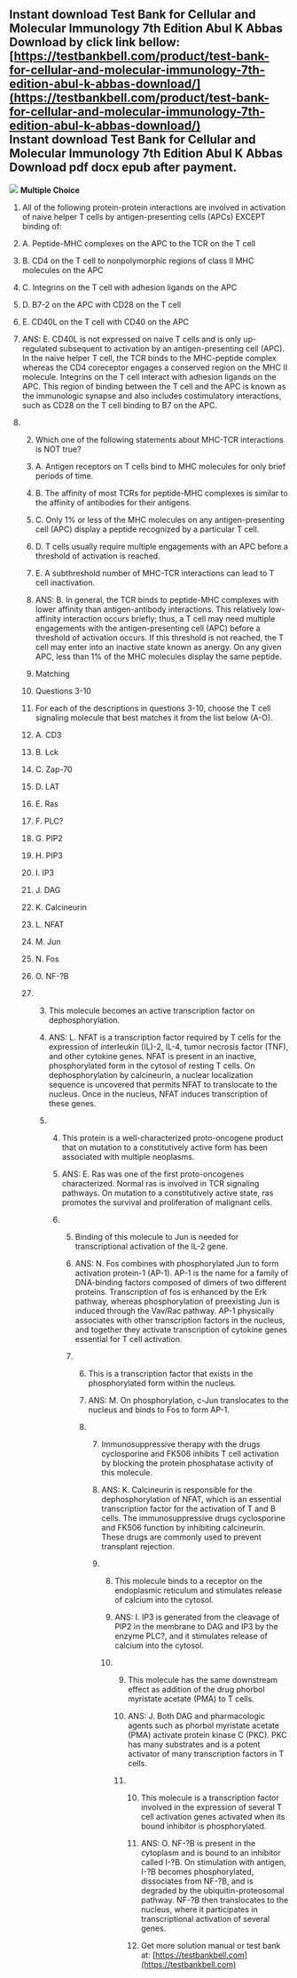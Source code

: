 Instant download **Test Bank for Cellular and Molecular Immunology 7th Edition Abul K Abbas Download** by click link bellow:  
[https://testbankbell.com/product/test-bank-for-cellular-and-molecular-immunology-7th-edition-abul-k-abbas-download/](https://testbankbell.com/product/test-bank-for-cellular-and-molecular-immunology-7th-edition-abul-k-abbas-download/)  
**Instant download Test Bank for Cellular and Molecular Immunology 7th Edition Abul K Abbas Download pdf docx epub after payment.**
-----------------------------------------------------------------------------------------------------------------------------------


![](https://testbankbell.com/wp-content/uploads/2023/05/51QW-0WJeTL._SY300_.jpg)
**Multiple Choice**

1. All of the following protein-protein interactions are involved in activation of naive helper T cells by antigen-presenting cells (APCs) EXCEPT binding of:
2. A. Peptide-MHC complexes on the APC to the TCR on the T cell
3. B. CD4 on the T cell to nonpolymorphic regions of class II MHC molecules on the APC
4. C. Integrins on the T cell with adhesion ligands on the APC
5. D. B7-2 on the APC with CD28 on the T cell
6. E. CD40L on the T cell with CD40 on the APC

7. ANS: E. CD40L is not expressed on naive T cells and is only up-regulated subsequent to activation by an antigen-presenting cell (APC). In the naive helper T cell, the TCR binds to the MHC-peptide complex whereas the CD4 coreceptor engages a conserved region on the MHC II molecule. Integrins on the T cell interact with adhesion ligands on the APC. This region of binding between the T cell and the APC is known as the immunologic synapse and also includes costimulatory interactions, such as CD28 on the T cell binding to B7 on the APC.

8. 2. Which one of the following statements about MHC-TCR interactions is NOT true?
   3. A. Antigen receptors on T cells bind to MHC molecules for only brief periods of time.
   4. B. The affinity of most TCRs for peptide-MHC complexes is similar to the affinity of antibodies for their antigens.
   5. C. Only 1% or less of the MHC molecules on any antigen-presenting cell (APC) display a peptide recognized by a particular T cell.
   6. D. T cells usually require multiple engagements with an APC before a threshold of activation is reached.
   7. E. A subthreshold number of MHC-TCR interactions can lead to T cell inactivation.
  
   8. ANS: B. In general, the TCR binds to peptide-MHC complexes with lower affinity than antigen-antibody interactions. This relatively low-affinity interaction occurs briefly; thus, a T cell may need multiple engagements with the antigen-presenting cell (APC) before a threshold of activation occurs. If this threshold is not reached, the T cell may enter into an inactive state known as anergy. On any given APC, less than 1% of the MHC molecules display the same peptide.
  
   9. Matching
  
   10. Questions 3-10
   11. For each of the descriptions in questions 3-10, choose the T cell signaling molecule that best matches it from the list below (A-O).
   12. A. CD3
   13. B. Lck
   14. C. Zap-70
   15. D. LAT
   16. E. Ras
   17. F. PLC?
   18. G. PIP2
   19. H. PIP3
   20. I. IP3
   21. J. DAG
   22. K. Calcineurin
   23. L. NFAT
   24. M. Jun
   25. N. Fos
   26. O. NF-?B
  
   27. 3. This molecule becomes an active transcription factor on dephosphorylation.
      
       4. ANS: L. NFAT is a transcription factor required by T cells for the expression of interleukin (IL)-2, IL-4, tumor necrosis factor (TNF), and other cytokine genes. NFAT is present in an inactive, phosphorylated form in the cytosol of resting T cells. On dephosphorylation by calcineurin, a nuclear localization sequence is uncovered that permits NFAT to translocate to the nucleus. Once in the nucleus, NFAT induces transcription of these genes.
      
       5. 4. This protein is a well-characterized proto-oncogene product that on mutation to a constitutively active form has been associated with multiple neoplasms.
         
          5. ANS: E. Ras was one of the first proto-oncogenes characterized. Normal ras is involved in TCR signaling pathways. On mutation to a constitutively active state, ras promotes the survival and proliferation of malignant cells.
         
          6. 5. Binding of this molecule to Jun is needed for transcriptional activation of the IL-2 gene.
            
             6. ANS: N. Fos combines with phosphorylated Jun to form activation protein-1 (AP-1). AP-1 is the name for a family of DNA-binding factors composed of dimers of two different proteins. Transcription of fos is enhanced by the Erk pathway, whereas phosphorylation of preexisting Jun is induced through the Vav/Rac pathway. AP-1 physically associates with other transcription factors in the nucleus, and together they activate transcription of cytokine genes essential for T cell activation.
            
             7. 6. This is a transcription factor that exists in the phosphorylated form within the nucleus.
               
                7. ANS: M. On phosphorylation, c-Jun translocates to the nucleus and binds to Fos to form AP-1.
               
                8. 7. Immunosuppressive therapy with the drugs cyclosporine and FK506 inhibits T cell activation by blocking the protein phosphatase activity of this molecule.
                  
                   8. ANS: K. Calcineurin is responsible for the dephosphorylation of NFAT, which is an essential transcription factor for the activation of T and B cells. The immunosuppressive drugs cyclosporine and FK506 function by inhibiting calcineurin. These drugs are commonly used to prevent transplant rejection.
                  
                   9. 8. This molecule binds to a receptor on the endoplasmic reticulum and stimulates release of calcium into the cytosol.
                     
                      9. ANS: I. IP3 is generated from the cleavage of PIP2 in the membrane to DAG and IP3 by the enzyme PLC?, and it stimulates release of calcium into the cytosol.
                     
                      10. 9. This molecule has the same downstream effect as addition of the drug phorbol myristate acetate (PMA) to T cells.
                         
                          10. ANS: J. Both DAG and pharmacologic agents such as phorbol myristate acetate (PMA) activate protein kinase C (PKC). PKC has many substrates and is a potent activator of many transcription factors in T cells.
                         
                          11. 10. This molecule is a transcription factor involved in the expression of several T cell activation genes activated when its bound inhibitor is phosphorylated.
                             
                              11. ANS: O. NF-?B is present in the cytoplasm and is bound to an inhibitor called I-?B. On stimulation with antigen, I-?B becomes phosphorylated, dissociates from NF-?B, and is degraded by the ubiquitin-proteosomal pathway. NF-?B then translocates to the nucleus, where it participates in transcriptional activation of several genes.
                              12.  Get more solution manual or test bank at: [https://testbankbell.com](https://testbankbell.com)
